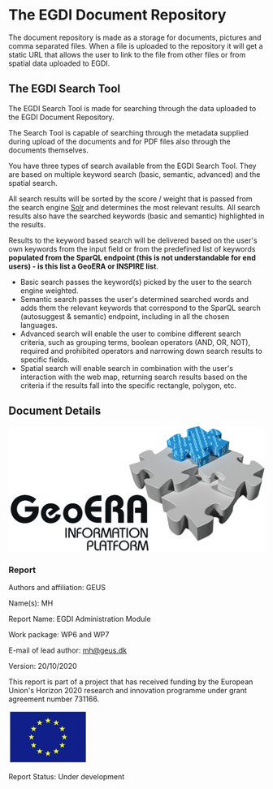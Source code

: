 # The EGDI Document Repository

The document repository is made as a storage for documents, pictures and comma separated files. When a file is uploaded to the repository it will get a static URL that allows the user to link to the file from other files or from spatial data uploaded to EGDI.

## The EGDI Search Tool

The EGDI Search Tool is made for searching through the data uploaded to the EGDI Document Repository.

The Search Tool is capable of searching through the metadata supplied during upload of the documents and for PDF files also through the documents themselves.

You have three types of search available from the EGDI Search Tool. They are based on multiple keyword search (basic, semantic, advanced) and the spatial search.

All search results will be sorted by the score / weight that is passed from the search engine [Solr](https://lucene.apache.org/solr/) and determines the most relevant results. All search results also have the searched keywords (basic and semantic) highlighted in the results.

Results to the keyword based search will be delivered based on the user's own keywords from the input field or from the predefined list of keywords **populated from the SparQL endpoint (this is not understandable for end users) - is this list a GeoERA or INSPIRE list**.

* Basic search passes the keyword(s) picked by the user to the search engine weighted.
* Semantic search passes the user's determined searched words and adds them the relevant keywords that correspond to the SparQL search (autosuggest & semantic) endpoint, including in all the chosen languages.
* Advanced search will enable the user to combine different search criteria, such as grouping terms, boolean operators (AND, OR, NOT), required and prohibited operators and narrowing down search results to specific fields.
* Spatial search will enable search in combination with the user's interaction with the web map, returning search results based on the criteria if the results fall into the specific rectangle, polygon, etc.

## Document Details

![GeoERA](../_media/GeoERA.png)

### Report

Authors and affiliation: GEUS

Name(s): MH

Report Name: EGDI Administration Module

Work package: WP6 and WP7

E-mail of lead author: mh@geus.dk

Version: 20/10/2020

This report is part of a project that has received funding by the European Union's Horizon 2020 research  and innovation programme under grant agreement number 731166.

![EU](../_media/EU.jpg)

Report Status: Under development
